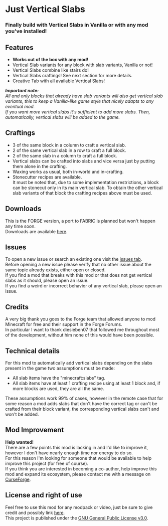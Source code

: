 # Just Vertical Slabs
### Finally build with Vertical Slabs in Vanilla or with any mod you've installed!

## Features
- **Works out of the box with any mod!**
- Vertical Slab variants for any block with slab variants, Vanilla or not!
- Vertical Slabs combine like stairs do!
- Vertical Slabs craftings! See next section for more details.
- Creative Tab with all available Vertical Slabs!

***Important note:***  
*All and only blocks that already have slab variants will also get vertical slab variants, this to keep a Vanilla-like game style that nicely adapts to any eventual mod.  
If you want more vertical slabs it's sufficient to add more slabs. Then, automatically, vertical slabs will be added to the game.*

## Craftings
- 3 of the same block in a column to craft a vertical slab.
- 2 of the same vertical slab in a row to craft a full block.
- 2 of the same slab in a column to craft a full block.
- Vertical slabs can be crafted into slabs and vice versa just by putting them alone in the crafting.
- Waxing works as usual, both in-world and in-crafting.
- Stonecutter recipes are available.  
  It must be noted that, due to some implementation restrictions, a block can be stonecut only in its main vertical slab. To obtain the other vertical slab variants of that block the crafting recipes above must be used.

## Downloads
This is the FORGE version, a port to FABRIC is planned but won't happen any time soon.  
Downloads are available [here](https://www.curseforge.com/minecraft/mc-mods/just-vertical-slabs/files).

## Issues
To open a new issue or search an existing one visit the [issues tab](https://github.com/Nyphet/just-vertical-slabs/issues).  
Before opening a new issue please verify that no other issue about the same topic already exists, either open or closed.  
If you find a mod that breaks with this mod or that does not get vertical slabs as it should, please open an issue.  
If you find a weird or incorrect behavior of any vertical slab, please open an issue.

## Credits
A very big thank you goes to the Forge team that allowed anyone to mod Minecraft for free and their support in the Forge Forums.  
In particular I want to thank diesieben07 that followed me throughout most of the development, without him none of this would have been possible.

## Technical details
For this mod to automatically add vertical slabs depending on the slabs present in the game two assumptions must be made:
- All slab items have the "minecraft:slabs" tag.
- All slab items have at least 1 crafting recipe using at least 1 block and, if more blocks are used, they are all the same.

These assumptions work 99% of cases, however in the remote case that for some reason a mod adds slabs that don't have the correct tag or can't be crafted from their block variant, the corresponding vertical slabs can't and won't be added.

## Mod Improvement
**Help wanted!**  
There are a few points this mod is lacking in and I'd like to improve it, however I don't have nearly enough time nor energy to do so.  
For this reason I'm looking for someone that would be available to help improve this project (for free of course).  
If you think you are interested in becoming a co-author, help improve this mod and expand its ecosystem, please contact me with a message on [CurseForge](https://www.curseforge.com/private-messages/send?recipient=crystal_spider_).

## License and right of use
Feel free to use this mod for any modpack or video, just be sure to give credit and possibly link [here](https://github.com/Nyphet/just-vertical-slabs#readme).  
This project is published under the [GNU General Public License v3.0](https://github.com/Nyphet/just-vertical-slabs/blob/1.18.2/main/LICENSE).
